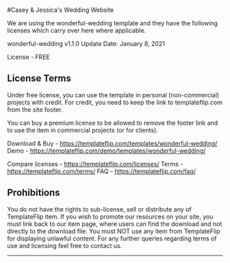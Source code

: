 #Casey & Jessica's Wedding Website

We are using the wonderful-wedding template and they have the following licenses which carry over here where applicable.

wonderful-wedding
v1.1.0
Update Date: January 8, 2021

License - FREE

License Terms
-------------

Under free license, you can use the template in personal (non-commercial) projects with credit. For credit, you need to keep the link to templateflip.com from the site footer.

You can buy a premium license to be allowed to remove the footer link and  to use the item in commercial projects (or for clients).

Download & Buy - https://templateflip.com/templates/wonderful-wedding/
Demo - https://templateflip.com/demo/templates/wonderful-wedding/

Compare licenses - https://templateflip.com/licenses/
Terms - https://templateflip.com/terms/
FAQ - https://templateflip.com/faq/


Prohibitions
------------

You do not have the rights to sub-license, sell or distribute any of TemplateFlip item.
If you wish to promote our resources on your site, you must link back to our item page,
where users can find the download and not directly to the download file.
You must NOT use any item from TemplateFlip for displaying unlawful content.
For any further queries regarding terms of use and licensing feel free to contact us.

*************
